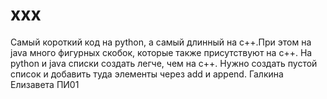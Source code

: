 # xxx
Самый короткий код на python, a самый длинный на c++.При этом на java много фигурных скобок, которые также присутствуют на c++. На python и java списки создать легче, чем на c++. Нужно создать пустой список и добавить туда элементы через add и append.
Галкина Елизавета ПИ01
